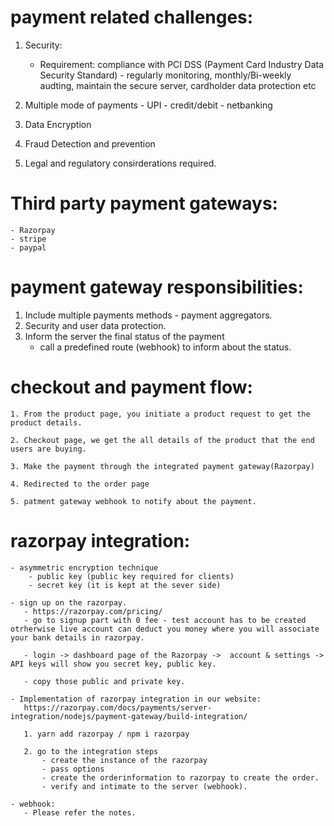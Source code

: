 # payment related challenges:

  1. Security: 

      - Requirement: compliance with PCI DSS (Payment Card Industry Data Security Standard) - regularly monitoring, monthly/Bi-weekly audting, maintain the secure server, cardholder data protection etc

  2. Multiple mode of payments
         - UPI
         - credit/debit
         - netbanking

  3. Data Encryption

  4. Fraud Detection and prevention

  5. Legal and regulatory consirderations required.

  # Third party payment gateways:

    - Razorpay
    - stripe
    - paypal

  # payment gateway responsibilities:
   1. Include multiple payments methods - payment aggregators.
   2. Security and user data protection.
   3. Inform the server the final status of the payment
        - call a predefined route (webhook) to inform about the status.

  # checkout and payment flow:

    1. From the product page, you initiate a product request to get the product details.

    2. Checkout page, we get the all details of the product that the end users are buying.

    3. Make the payment through the integrated payment gateway(Razorpay)

    4. Redirected to the order page

    5. patment gateway webhook to notify about the payment.


  # razorpay integration:

    - asymmetric encryption technique
        - public key (public key required for clients)
        - secret key (it is kept at the sever side)

    - sign up on the razorpay.
       - https://razorpay.com/pricing/
       - go to signup part with 0 fee - test account has to be created otrherwise live account can deduct you money where you will associate your bank details in razorpay.

       - login -> dashboard page of the Razorpay ->  account & settings -> API keys will show you secret key, public key.

       - copy those public and private key.

    - Implementation of razorpay integration in our website:
       https://razorpay.com/docs/payments/server-integration/nodejs/payment-gateway/build-integration/

       1. yarn add razorpay / npm i razorpay

       2. go to the integration steps
           - create the instance of the razorpay
           - pass options
           - create the orderinformation to razorpay to create the order.
           - verify and intimate to the server (webhook).

    - webhook:
       - Please refer the notes.


     




     
